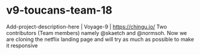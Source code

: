 # v9-toucans-team-18
Add-project-description-here | Voyage-9 | https://chingu.io/
Two contributors (Team members) namely @skaetch and @normsoh.
Now we are cloning the netflix landing page and will try as much as possible
to make it responsive 
